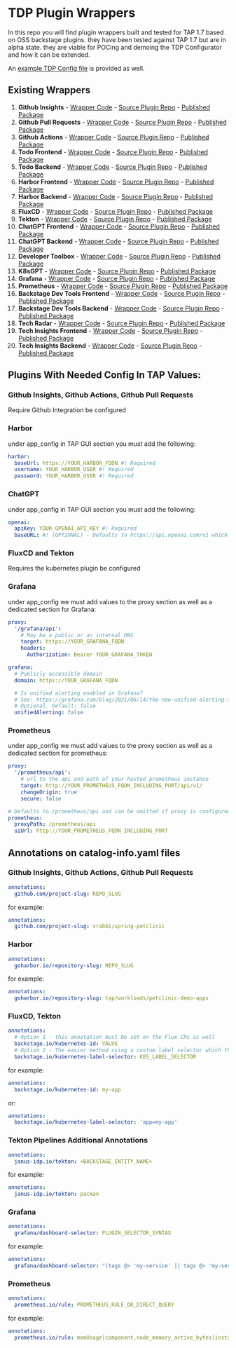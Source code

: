 # TDP Plugin Wrappers
In this repo you will find plugin wrappers built and tested for TAP 1.7 based on OSS backstage plugins. they have been tested against TAP 1.7 but are in alpha state. they are viable for POCing and demoing the TDP Configurator and how it can be extended.
  
An [example TDP Config file](./sample-tdp-config-file.yaml) is provided as well.  

## Existing Wrappers
1. **Github Insights** - [Wrapper Code](./plugins/github-insights-wrapper) - [Source Plugin Repo](https://github.com/RoadieHQ/roadie-backstage-plugins/blob/main/plugins/frontend/backstage-plugin-github-insights/README.md) - [Published Package](https://www.npmjs.com/package/@vrabbi/github-insights-wrapper)
2. **Github Pull Requests** - [Wrapper Code](./plugins/github-pull-requests-wrapper) - [Source Plugin Repo](https://github.com/RoadieHQ/roadie-backstage-plugins/blob/main/plugins/frontend/backstage-plugin-github-pull-requests/README.md) - [Published Package](https://www.npmjs.com/package/@vrabbi/github-pull-requests-wrapper)
3. **Github Actions** - [Wrapper Code](./plugins/github-actions-wrapper) - [Source Plugin Repo](https://github.com/backstage/backstage/blob/master/plugins/github-actions/README.md) - [Published Package](https://www.npmjs.com/package/@vrabbi/github-actions-wrapper)
4. **Todo Frontend** - [Wrapper Code](./plugins/todo-wrapper) - [Source Plugin Repo](https://github.com/backstage/backstage/blob/master/plugins/todo/README.md) - [Published Package](https://www.npmjs.com/package/@vrabbi/todo-wrapper)
5. **Todo Backend** - [Wrapper Code](./plugins/todo-wrapper-backend) - [Source Plugin Repo](https://github.com/backstage/backstage/blob/master/plugins/todo-backend/README.md) - [Published Package](https://www.npmjs.com/package/@vrabbi/todo-wrapper-backend) 
6. **Harbor Frontend** - [Wrapper Code](./plugins/harbor-plugin-wrapper) - [Source Plugin Repo](https://github.com/container-registry/backstage-plugin-harbor/blob/master/README.md) - [Published Package](https://www.npmjs.com/package/@vrabbi/harbor-plugin-wrapper)
7. **Harbor Backend** - [Wrapper Code](./plugins/harbor-plugin-wrapper-backend) - [Source Plugin Repo](https://github.com/container-registry/backstage-plugin-harbor-backend) - [Published Package](https://www.npmjs.com/package/@vrabbi/harbor-plugin-wrapper-backend)
8. **FluxCD** - [Wrapper Code](./plugins/flux-wrapper) - [Source Plugin Repo](https://github.com/weaveworks/weaveworks-backstage/blob/main/plugins/backstage-plugin-flux/README.md) - [Published Package](https://www.npmjs.com/package/@vrabbi/flux-wrapper)
9. **Tekton** - [Wrapper Code](./plugins/tekton-wrapper) - [Source Plugin Repo](https://github.com/janus-idp/backstage-plugins/blob/main/plugins/tekton/README.md) - [Published Package](https://www.npmjs.com/package/@vrabbi/tekton-wrapper)
10. **ChatGPT Frontend** - [Wrapper Code](./plugins/chatgpt-wrapper) - [Source Plugin Repo](https://github.com/enfuse/backstage-chatgpt-plugin/blob/main/README.md) - [Published Package](https://www.npmjs.com/package/@vrabbi/chatgpt-wrapper)
11. **ChatGPT Backend** - [Wrapper Code](./plugins/chatgpt-wrapper-backend) - [Source Plugin Repo](https://github.com/enfuse/backstage-chatgpt-backend) - [Published Package](https://www.npmjs.com/package/@vrabbi/chatgpt-wrapper-backend)
12. **Developer Toolbox** - [Wrapper Code](./plugins/dev-toolbox-wrapper) - [Source Plugin Repo](https://github.com/drodil/backstage-plugin-toolbox/blob/main/README.md) - [Published Package](https://www.npmjs.com/package/@vrabbi/dev-toolbox-wrapper)
13. **K8sGPT** - [Wrapper Code](./plugins/k8s-gpt-wrapper) - [Source Plugin Repo](https://github.com/suxess-it/backstage-plugin-k8sgpt/blob/main/README.md) - [Published Package](https://www.npmjs.com/package/@vrabbi/k8s-gpt-wrapper)
14. **Grafana** - [Wrapper Code](./plugins/grafana-wrapper) - [Source Plugin Repo](https://github.com/K-Phoen/backstage-plugin-grafana) - [Published Package](https://www.npmjs.com/package/@vrabbi/grafana-wrapper)
15. **Prometheus** - [Wrapper Code](./plugins/prometheus-wrapper) - [Source Plugin Repo](https://github.com/RoadieHQ/roadie-backstage-plugins/blob/main/plugins/frontend/backstage-plugin-prometheus/README.md) - [Published Package](https://www.npmjs.com/package/@vrabbi/prometheus-wrapper)
16. **Backstage Dev Tools Frontend** - [Wrapper Code](./plugins/backstage-devtools-wrapper) - [Source Plugin Repo](https://github.com/backstage/backstage/blob/master/plugins/devtools/README.md) - [Published Package](https://www.npmjs.com/package/@vrabbi/backstage-devtools-wrapper)
17. **Backstage Dev Tools Backend** - [Wrapper Code](./plugins/backstage-devtools-wrapper-backend) - [Source Plugin Repo](https://github.com/backstage/backstage/blob/master/plugins/devtools-backend/README.md) - [Published Package](https://www.npmjs.com/package/@vrabbi/backstage-devtools-wrapper-backend)
18. **Tech Radar** - [Wrapper Code](./plugins/tech-radar-wrapper) - [Source Plugin Repo](https://github.com/backstage/backstage/blob/master/plugins/tech-radar/README.md) - [Published Package](https://www.npmjs.com/package/@vrabbi/tech-radar-wrapper)
19. **Tech Insights Frontend** - [Wrapper Code](./plugins/tech-insights-wrapper) - [Source Plugin Repo](https://github.com/backstage/backstage/blob/master/plugins/tech-insights/README.md) - [Published Package](https://www.npmjs.com/package/@vrabbi/tech-insights-wrapper)
19. **Tech Insights Backend** - [Wrapper Code](./plugins/tech-insights-wrapper-backend) - [Source Plugin Repo](https://github.com/backstage/backstage/blob/master/plugins/tech-insights-backend/README.md) - [Published Package](https://www.npmjs.com/package/@vrabbi/tech-insights-wrapper-backend)
  
## Plugins With Needed Config In TAP Values:
### Github Insights, Github Actions, Github Pull Requests
Require Github Integration be configured
### Harbor
under app_config in TAP GUI section you must add the following:
```yaml
harbor:
  baseUrl: https://YOUR_HARBOR_FQDN #! Required
  username: YOUR_HARBOR_USER #! Required
  password: YOUR_HARBOR_USER #! Required
```  
### ChatGPT
under app_config in TAP GUI section you must add the following:  
```yaml
openai:
  apiKey: YOUR_OPENAI_API_KEY #! Required
  baseURL: #! (OPTIONAL) - Defaults to https://api.openai.com/v1 which is the public OpenAI endpoint
```  
### FluxCD and Tekton
Requires the kubernetes plugin be configured

### Grafana
under app_config we must add values to the proxy section as well as a dedicated section for Grafana:  
```yaml
proxy:
  '/grafana/api':
    # May be a public or an internal DNS
    target: https://YOUR_GRAFANA_FQDN
    headers:
      Authorization: Bearer YOUR_GRAFANA_TOKEN

grafana:
  # Publicly accessible domain
  domain: https://YOUR_GRAFANA_FQDN

  # Is unified alerting enabled in Grafana?
  # See: https://grafana.com/blog/2021/06/14/the-new-unified-alerting-system-for-grafana-everything-you-need-to-know/
  # Optional. Default: false
  unifiedAlerting: false
```  

### Prometheus
under app_config we must add values to the proxy section as well as a dedicated section for prometheus:
```yaml
proxy:
  '/prometheus/api':
    # url to the api and path of your hosted prometheus instance
    target: http://YOUR_PROMETHEUS_FQDN_INCLUDING_PORT/api/v1/
    changeOrigin: true
    secure: false

# Defaults to /prometheus/api and can be omitted if proxy is configured for that url
prometheus:
  proxyPath: /prometheus/api
  uiUrl: http://YOUR_PROMETHEUS_FQDN_INCLUDING_PORT
```

## Annotations on catalog-info.yaml files
### Github Insights, Github Actions, Github Pull Requests
```yaml
annotations:
  github.com/project-slug: REPO_SLUG
```  
for example:  
```yaml
annotations:
  github.com/project-slug: vrabbi/spring-petclinic
```  
### Harbor
```yaml
annotations:
  goharbor.io/repository-slug: REPO_SLUG
```  
for example:  
```yaml
annotations:
  goharbor.io/repository-slug: tap/workloads/petclinic-demo-apps
```  
### FluxCD, Tekton
```yaml
annotations:
  # Option 1 - this annotation must be set on the Flux CRs as well
  backstage.io/kubernetes-id: VALUE
  # Option 2 - The easier method using a custom label selector which the value must exist on the Flux CRs but is customizable for your needs
  backstage.io/kubernetes-label-selector: K8S_LABEL_SELECTOR
```  
for example:
```yaml
annotations:
  backstage.io/kubernetes-id: my-app
```  
or:  
```yaml
annotations:
  backstage.io/kubernetes-label-selector: 'app=my-app'
```  
### Tekton Pipelines Additional Annotations
```yaml
annotations:
  janus-idp.io/tekton: <BACKSTAGE_ENTITY_NAME>
```  
for example:  
```yaml
annotations:
  janus-idp.io/tekton: pacman
```  
### Grafana
```yaml
annotations:
  grafana/dashboard-selector: PLUGIN_SELECTOR_SYNTAX
```  
for example:
```yaml
annotations:
  grafana/dashboard-selector: "(tags @> 'my-service' || tags @> 'my-service-slo') && tags @> 'generated'"
```  

### Prometheus
```yaml
annotations:
  prometheus.io/rule: PROMETHEUS_RULE_OR_DIRECT_QUERY
```  
for example:  
```yaml
annotations:
  prometheus.io/rule: memUsage|component,node_memory_active_bytes|instance,sum by (instance) (node_cpu_seconds_total)
```  
